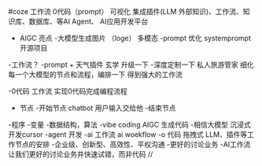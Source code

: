 #coze 工作流
    0代码（prompt） 可视化 集成插件(LLM 外部知识)、工作流、知识库、数据库、等AI Agent、
    AI应用开发平台

- AIGC 亮点
    -大模型生成图片 （loge） 多模态
    -prompt 优化
        systemprompt 开源项目


-工作流？
    -prompt + 天气插件 玄学
    升级一下
    -深度定制一下 私人旅游管家
        细化每一个大模型的节点和流程，编排一下
        得到强大的工作流

-0代码
    工作流 实现0代码完成编程流程
- 节点
    -开始节点
        chatbot 用户输入交给他
    -结束节点

-程序
    -变量
    -数据结构，算法
    -vibe coding AIGC 生成代码
    -相信大模型 沉浸式开发cursor
    -agent 开发
    -ai 工作流 ai woekflow
    -o 代码 拖拽式
        LLM、插件等工作节点的安排
    -企业级、创新型、高效性、平权沟通
    -更好的讨论业务
    -AI工作流让我们更好的讨论业务并快速试错，而非代码
    //